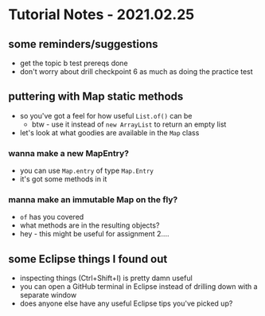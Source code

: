 # Tutorial Notes - 2021.02.25

## some reminders/suggestions

- get the topic b test prereqs done
- don't worry about drill checkpoint 6 as much as doing the practice test

## puttering with Map static methods

- so you've got a feel for how useful `List.of()` can be
  - btw - use it instead of `new ArrayList` to return an empty list
- let's look at what goodies are available in the `Map` class

### wanna make a new MapEntry?

- you can use `Map.entry` of type `Map.Entry`
- it's got some methods in it

### manna make an immutable Map on the fly?

- `of` has you covered
- what methods are in the resulting objects?
- hey - this might be useful for assignment 2....

## some Eclipse things I found out

- inspecting things (Ctrl+Shift+I) is pretty damn useful
- you can open a GitHub terminal in Eclipse instead of drilling down with a separate window
- does anyone else have any useful Eclipse tips you've picked up?